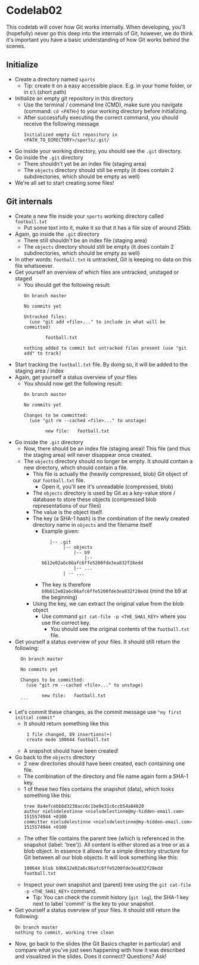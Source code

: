 # Codelab02

This codelab will cover how Git works internally.
When developing, you'll (hopefully) never go this deep into the internals of Git, 
however, we do think it's important you have a basic understanding of how Git works behind the scenes.

## Initialize

- Create a directory named `sports`
    - Tip: create it on a easy accessible place. E.g. in your home folder, or in c:\ (short path)
- Initialize an empty git repository in this directory
    - Use the terminal / command line (CMD), make sure you navigate (command: `cd <PATH>`) to your working directory before initializing.
    - After successfully executing the correct command, you should receive the following message
        ```
        Initialized empty Git repository in <PATH_TO_DIRECTORY>/sports/.git/
        ```
- Go inside your working directory, you should see the `.git` directory.
- Go inside the `.git` directory
    - There shouldn't yet be an index file (staging area)
    - The `objects` directory should still be empty (it does contain 2 subdirectories, which should be empty as well)
- We're all set to start creating some files!

## Git internals

- Create a new file inside your `sports` working directory called `football.txt`
    - Put some text into it, make it so that it has a file size of around 25kb.
- Again, go inside the `.git` directory
    - There still shouldn't be an index file (staging area)
    - The `objects` directory should still be empty (it does contain 2 subdirectories, which should be empty as well)
- In other words: `football.txt` is untracked, Git is keeping no data on this file whatsoever.
- Get yourself an overview of which files are untracked, unstaged or staged
    - You should get the following result:
        ```
        On branch master
        
        No commits yet
        
        Untracked files:
          (use "git add <file>..." to include in what will be committed)
        
                football.txt
        
        nothing added to commit but untracked files present (use "git add" to track)
        ```
- Start tracking the `football.txt` file. By doing so, it will be added to the staging area / index
- Again, get yourself a status overview of your files
    - You should now get the following result:
        ```
        On branch master
        
        No commits yet
        
        Changes to be committed:
          (use "git rm --cached <file>..." to unstage)
        
                new file:   football.txt
        ```
- Go inside the `.git` directory
    - Now, there should be an index file (staging area)! This file (and thus the staging area) will never disappear once created.
    - The `objects` directory should no longer be empty. It should contain a new directory, which should contain a file.
        - This file is actually the (heavily compressed, blob) Git object of our `football.txt` file.
            - Open it, you'll see it's unreadable (compressed, blob)
        - The `objects` directory is used by Git as a key-value store / database to store these objects (compressed blob representations of our files)
        - The value is the object itself.    
        - The key (a SHA-1 hash) is the combination of the newly created directory name in `objects` and the filename itself
            - Example given:
                ```
                   |-- .git
                        |-- objects
                            |-- b9
                                |-- b612e02a6c86afc6ffe5200fde3ea832f28edd
                            |-- ...
                        | -- ...  
                ```
            - The key is therefore `b9b612e02a6c86afc6ffe5200fde3ea832f28edd` (mind the b9 at the beginning)
        - Using the key, we can extract the original value from the blob object
            - Use command `git cat-file -p <THE_SHA1_KEY>` where you use the correct key.
                - You should see the original contents of the `football.txt` file.
- Get yourself a status overview of your files. It should still return the following:
    ```
      On branch master
      
      No commits yet
      
      Changes to be committed:
        (use "git rm --cached <file>..." to unstage)
      
              new file:   football.txt
      ```
- Let's commit these changes, as the commit message use `"my first initial commit"`
    - It should return something like this
        ```
         1 file changed, 89 insertions(+)
         create mode 100644 football.txt
        ```
    - A snapshot should have been created!
- Go back to the `objects` directory
    - 2 new directories should have been created, each containing one file. 
    - The combination of the directory and file name again form a SHA-1 key.
    - 1 of these two files contains the snapshot (data), which looks something like this:
        ```
        tree 8a4efcebb8d3238acc6c1be9e31c6ccb54a84b20
        author nielsdelestinne <nielsdelestinne@my-hidden-email.com> 1515574944 +0100
        committer nielsdelestinne <nielsdelestinne@my-hidden-email.com> 1515574944 +0100
        ```
    - The other file contains the parent tree (which is referenced in the snapshot (label: 'tree')). All content is either stored as a tree or as a blob object. 
    In essence it allows for a simple directory structure for Git between all our blob objects. It will look something like this:
        ```
        100644 blob b9b612e02a6c86afc6ffe5200fde3ea832f28edd    football.txt
        ```
    - Inspect your own snapshot and (parent) tree using the `git cat-file -p <THE_SHA1_KEY>` command.
        - Tip: You can check the commit history (`git log`), the SHA-1 key next to label 'commit' is the key to your snapshot. 
- Get yourself a status overview of your files. It should still return the following:
     ```
     On branch master
     nothing to commit, working tree clean
     ```
 - Now, go back to the slides (the Git Basics chapter in particular) and compare what you've just seen happening with how it was described and visualized in the slides. 
 Does it connect? Questions? Ask!
    
